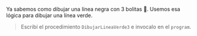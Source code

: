 Ya sabemos como dibujar una línea negra con 3 bolitas :clap:. Usemos esa lógica para dibujar una línea verde. 

> Escribí el procedimiento `DibujarLineaVerde3` e invocalo en el `program`.